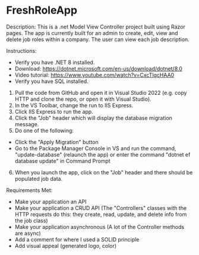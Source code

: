 # FreshRoleApp
Description: 
This is a .net Model View Controller project built using Razor pages. 
The app is currently built for an admin to create, edit, view and delete job roles within a company. The user can view each job description. 

Instructions:
- Verify you have .NET 8 installed. 
- Download: https://dotnet.microsoft.com/en-us/download/dotnet/8.0
- Video tutorial: https://www.youtube.com/watch?v=CxcTlqcHAA0
- Verify you have SQL installed. 

1. Pull the code from GitHub and open it in Visual Studio 2022 (e.g. copy HTTP and clone the repo, or open it with Visual Studio).
2. In the VS Toolbar, change the run to IIS Express. 
3. Click IIS Express to run the app. 
4. Click the "Job" header which will display the database migration message. 
5. Do one of the following: 
  - Click the "Apply Migration" button
  - Go to the Package Manager Console in VS and run the command, "update-database" (relaunch the app) or enter the command "dotnet ef database update" in Command Prompt
6. When you launch the app, click on the "Job" header and there should be populated job data. 


Requirements Met:
- Make your application an API
- Make your application a CRUD API (The "Controllers" classes with the HTTP requests do this: they create, read, update, and delete info from the job class)
- Make your application asynchronous (A lot of the Controller methods are async)
- Add a comment for where I used a SOLID principle
- Add visual appeal (generated logo, color)
